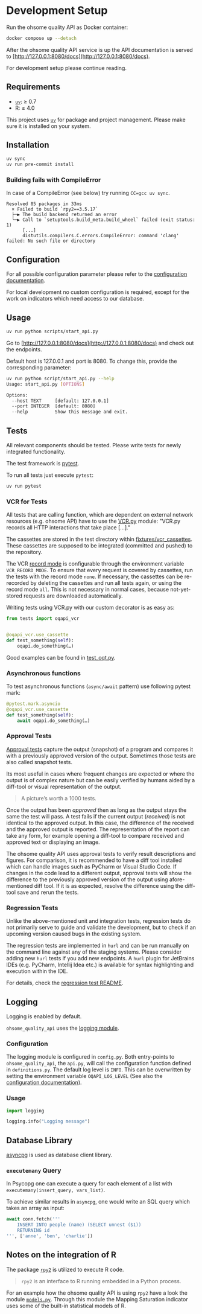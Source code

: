 # Development Setup

Run the ohsome quality API as Docker container:

```bash
docker compose up --detach
```
After the ohsome quality API service is up the API documentation is served to [http://127.0.0.1:8080/docs](http://127.0.0.1:8080/docs).

For development setup please continue reading.

## Requirements

- [`uv`](https://docs.astral.sh/uv/getting-started/installation/): ≥ 0.7
- R: ≥ 4.0

This project uses [`uv`](https://docs.astral.sh/uv/getting-started/installation/) for package and project management. Please make sure it is installed on your system.


## Installation

```bash
uv sync
uv run pre-commit install
```

### Building fails with CompileError

In case of a CompileError (see below) try running `CC=gcc uv sync`.

```
Resolved 85 packages in 33ms
  × Failed to build `rpy2==3.5.17`
  ├─▶ The build backend returned an error
  ╰─▶ Call to `setuptools.build_meta.build_wheel` failed (exit status: 1)
      [...]
      distutils.compilers.C.errors.CompileError: command 'clang' failed: No such file or directory
```


## Configuration

For all possible configuration parameter please refer to the [configuration documentation](/docs/configuration.md).

For local development no custom configuration is required, except for the work on indicators which need access to our database.


## Usage

```bash
uv run python scripts/start_api.py
```

Go to [http://127.0.0.1:8080/docs](http://127.0.0.1:8080/docs) and check out the endpoints.

Default host is 127.0.0.1 and port is 8080. To change this, provide the corresponding parameter:

```bash
uv run python script/start_api.py --help
Usage: start_api.py [OPTIONS]

Options:
  --host TEXT     [default: 127.0.0.1]
  --port INTEGER  [default: 8080]
  --help          Show this message and exit.
```


## Tests

All relevant components should be tested. Please write tests for newly integrated functionality.

The test framework is [pytest](https://docs.pytest.org/en/stable/).

To run all tests just execute `pytest`:

```bash
uv run pytest
```

### VCR for Tests

All tests that are calling function, which are dependent on external network resources (e.g. ohsome API) have to use the [VCR.py](https://vcrpy.readthedocs.io) module: "VCR.py records all HTTP interactions that take place […]."

The cassettes are stored in the test directory within [fixtures/vcr_cassettes](/tests/integrationtests/fixtures/vcr_cassettes). These cassettes are supposed to be integrated (committed and pushed) to the repository.

The VCR [record mode](https://vcrpy.readthedocs.io/en/latest/usage.html#record-modes) is configurable through the environment variable `VCR_RECORD_MODE`. To ensure that every request is covered by cassettes, run the tests with the record mode `none`. If necessary, the cassettes can be re-recorded by deleting the cassettes and run all tests again, or using the record mode `all`. This is not necessary in normal cases, because not-yet-stored requests are downloaded automatically.

Writing tests using VCR.py with our custom decorator is as easy as:

```python
from tests import oqapi_vcr


@oqapi_vcr.use_cassette
def test_something(self):
    oqapi.do_something(…)
```

Good examples can be found in [test_oqt.py](/tests/integrationtests/test_oqt.py).

### Asynchronous functions

To test asynchronous functions (`async/await` pattern) use following pytest mark:

```python
@pytest.mark.asyncio
@oqapi_vcr.use_cassette
def test_something(self):
    await oqapi.do_something(…)
```

### Approval Tests

[Approval tests](https://approvaltests.com/resources/) capture the output
(snapshot) of a program and compares it with a previously approved version of
the output. Sometimes those tests are also called snapshot tests.

Its most useful in cases where frequent changes are expected or where the
output is of complex nature but can be easily verified by humans aided by a
diff-tool or visual representation of the output.

> A picture’s worth a 1000 tests.

Once the output has been *approved* then as long as the output stays the same
the test will pass. A test fails if the current output (*received*) is not
identical to the approved output. In this case, the difference of the received
and the approved output is reported. The representation of the report can take
any form, for example opening a diff-tool to compare received and approved
text or displaying an image.

The ohsome quality API uses approval tests to verify result descriptions and figures.
For comparison, it is recommended to have a diff tool installed which can handle
images such as PyCharm or Visual Studio Code. If changes in the code lead to a
different output, approval tests will show the difference to the previously
approved version of the output using afore-mentioned diff tool. If it is as
expected, resolve the difference using the diff-tool save and rerun the tests.

### Regression Tests

Unlike the above-mentioned unit and integration tests,
regression tests do not primarily serve to guide and validate the development,
but to check if an upcoming version caused bugs in the existing system.

The regression tests are implemented in `hurl`
and can be run manually on the command line against any of the staging systems.
Please consider adding new `hurl` tests if you add new endpoints.
A `hurl` plugin for JetBrains IDEs (e.g. PyCharm, Intellij Idea etc.)
is available for syntax highlighting and execution within the IDE.

For details, check the [regression test README](../regression-tests/README.md).

## Logging

Logging is enabled by default.

`ohsome_quality_api` uses the [logging module](https://docs.python.org/3/library/logging.html).

### Configuration

The logging module is configured in `config.py`. Both entry-points to
`ohsome_quality_api`, the `api.py`, will call the configuration
function defined in `definitions.py`. The default log level is `INFO`. This can be
overwritten by setting the environment variable `OQAPI_LOG_LEVEL` (See also the
[configuration documentation](docs/configuration.md)).

### Usage

```python
import logging

logging.info("Logging message")
```


## Database Library

[asyncpg](https://magicstack.github.io/asyncpg/current/) is used as database client library.

### `executemany` Query

In Psycopg one can execute a query for each element of a list with
`executemany(insert_query, vars_list)`.

To achieve similar results in `asyncpg`, one would write an SQL query which takes an array
as input:

```python
await conn.fetch('''
    INSERT INTO people (name) (SELECT unnest ($1))
    RETURNING id
''', ['anne', 'ben', 'charlie'])
```


## Notes on the integration of R

The package [`rpy2`](https://rpy2.github.io/) is utilized to execute R code.

> `rpy2` is an interface to R running embedded in a Python process.

For an example how the ohsome quality API is using `rpy2` have a look the module [`models.py`](/ohsome_quality_api/indicators/mapping_saturation/models.py).
Through this module the Mapping Saturation indicator uses some of the built-in statistical models of R.
